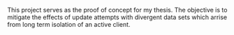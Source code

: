 This project serves as the proof of concept for my thesis.
The objective is to mitigate the effects of update attempts with 
divergent data sets which arrise from long term isolation of an active
client.
